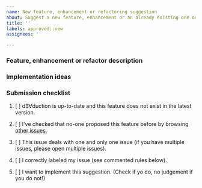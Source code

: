 ```yaml
---
name: New feature, enhancement or refactoring suggestion
about: Suggest a new feature, enhancement or an already existing one or a refactoring
title: ''
labels: approved::new
assignees: ''

---
```


<!-- Any text between such tags will not appear on the issue. -->
<!-- Be sure to have a clear, precise, concise title. -->

### Feature, enhancement or refactor description

<!-- A clear, precise, concise description of your feature, enhancement or
refactor suggestion and its usefulness and relevance. Private-checklist:
- [ ] rigorous description of the suggestion, how it should be / look like when
  finished (provide drawings or schemes if relevant);
- [ ] why is it useful / why is it worth coding;
-->

### Implementation ideas

<!-- Appreciated but optional. Do feel free to provide any implementation
idea, proof or concept, snippet, etc. This will make things easier. Delete the
title if you leave this section empty. -->

### Submission checklist

<!-- Do not check an item if you did not do it. -->

1. [ ] d∃∀duction is up-to-date and this feature does not exist in the latest
   version.
2. [ ] I've checked that no-one proposed this feature before by browsing [other
   issues](https://github.com/dEAduction/dEAduction/issues).
3. [ ] This issue deals with one and only one issue (if you have multiple
   issues, please open multiple issues).
4. [ ] I correctly labeled my issue (see commented rules below).
5. [ ] I want to implement this suggestion. (Check if yo do, no judgement if
   you do not!)

   <!-- Issues labels rules. Include one and only one of the following Area
   labels:
   - area::code
   - area::courses files
   - area::doc
   - area::install
   - area::snippets
   - area::teaching
   - area::tests
   - area::tools
   - area::ui

   Include one and only one of the following Type labels:
   - type::new feature
   - type::enhancement
   - type::refactor
   -->

<!-- THANK YOU, for taking the time to write this issue! -->
